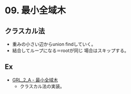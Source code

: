 # 09. 最小全域木

## クラスカル法
- 重みの小さい辺からunion findしていく。
- 結合してループになる＝rootが同じ 場合はスキップする。

## Ex
- [GRL_2_A - 最小全域木](https://judge.u-aizu.ac.jp/onlinejudge/review.jsp?rid=6691669)
  - クラスカル法の実装。
